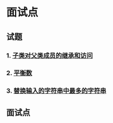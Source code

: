 
# 面试点
## 试题
### 1. [子类对父类成员的继承和访问](code/SupperClass.java)
### 2. [平衡数](code/EquilibriumNumber.java)
### 3. [替换输入的字符串中最多的字符串](code/DeleteMostChar.java)


## 面试点
